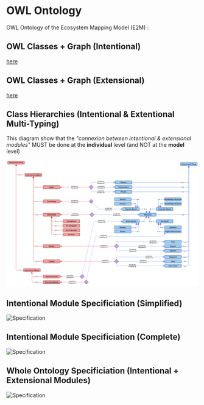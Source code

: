OWL Ontology
==
OWL Ontology of the Ecosystem Mapping Model (E2M) :

OWL Classes + Graph (Intentional)
-
 <a href="http://hubject.net/iPlumb3r/Ontologies/E2M-i/index-en.html">here</a>
 
OWL Classes + Graph (Extensional)
-
 <a href="http://hubject.net/iPlumb3r/Ontologies/E2M-e/index-en.html">here</a>

Class Hierarchies (Intentional & Extentional Multi-Typing)
-
This diagram show that the _"connexion between intentional & extensional modules"_ MUST be done at the __individual__ level (and NOT at the __model__ level)

![Specification](https://github.com/iPlumb3r/EcosystemMapping/blob/master/images/OWL-Ontology%40E2M_ClassView_2020-03-24.png)

Intentional Module Specificiation (Simplified)
-
![Specification](https://github.com/iPlumb3r/EcosystemMappingModel/blob/master/images/OWL-Ontology%40E2M-i_Simplified_2020-03-04.png)


Intentional Module Specificiation (Complete)
-
![Specification](https://github.com/iPlumb3r/EcosystemMappingModel/blob/master/images/OWL-Ontology%40E2M-i_2020-03-04.png)


Whole Ontology Specificiation (Intentional + Extensional Modules)
-
![Specification](https://github.com/iPlumb3r/EcosystemMappingModel/blob/master/images/OWL-Ontology%40E2M_2020-03-24.png)
